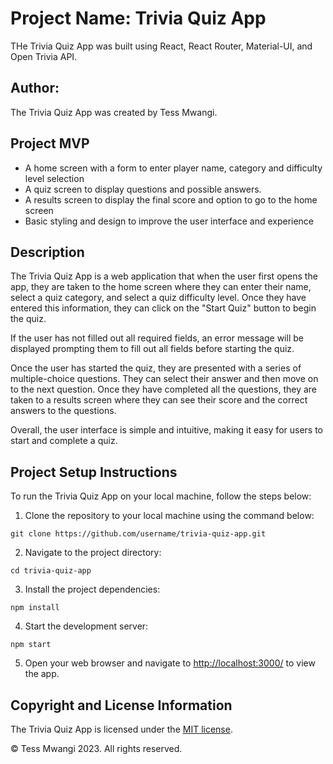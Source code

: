 # Project Name: Trivia Quiz App

THe Trivia Quiz App was built using React, React Router, Material-UI, and Open Trivia API.

## Author: 

The Trivia Quiz App was created by Tess Mwangi.

## Project MVP

- A home screen with a form to enter player name, category and difficulty level selection
- A quiz screen to display questions and possible answers.
- A results screen to display the final score and option to go to the home screen
- Basic styling and design to improve the user interface and experience

## Description

The Trivia Quiz App is a web application that  when the user first opens the app, they are taken to the home screen where they can enter their name, select a quiz category, and select a quiz difficulty level. Once they have entered this information, they can click on the "Start Quiz" button to begin the quiz.

If the user has not filled out all required fields, an error message will be displayed prompting them to fill out all fields before starting the quiz.

Once the user has started the quiz, they are presented with a series of multiple-choice questions. They can select their answer and then move on to the next question. Once they have completed all the questions, they are taken to a results screen where they can see their score and the correct answers to the questions.

Overall, the user interface is simple and intuitive, making it easy for users to start and complete a quiz.

## Project Setup Instructions

To run the Trivia Quiz App on your local machine, follow the steps below:

1. Clone the repository to your local machine using the command below:

```
git clone https://github.com/username/trivia-quiz-app.git
```

2. Navigate to the project directory:

```
cd trivia-quiz-app
```

3. Install the project dependencies:

```
npm install
```

4. Start the development server:

```
npm start
```

5. Open your web browser and navigate to [http://localhost:3000/](http://localhost:3000/) to view the app.


## Copyright and License Information

The Trivia Quiz App is licensed under the [MIT license](https://opensource.org/licenses/MIT).

© Tess Mwangi 2023. All rights reserved.
